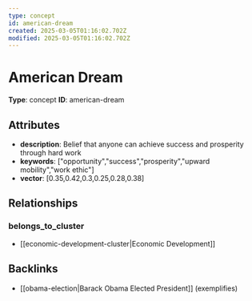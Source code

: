 ```yaml
---
type: concept
id: american-dream
created: 2025-03-05T01:16:02.702Z
modified: 2025-03-05T01:16:02.702Z
---
```


# American Dream

**Type**: concept
**ID**: american-dream

## Attributes

- **description**: Belief that anyone can achieve success and prosperity through hard work
- **keywords**: ["opportunity","success","prosperity","upward mobility","work ethic"]
- **vector**: [0.35,0.42,0.3,0.25,0.28,0.38]

## Relationships

### belongs_to_cluster

- [[economic-development-cluster|Economic Development]]

## Backlinks

- [[obama-election|Barack Obama Elected President]] (exemplifies)

